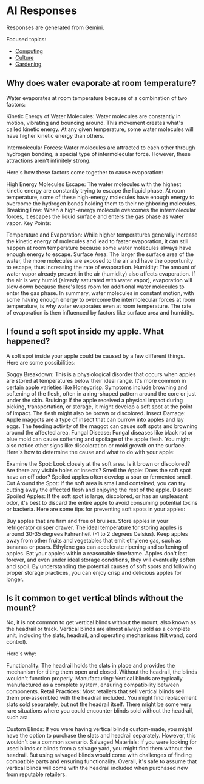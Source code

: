 # AI Responses

Responses are generated from Gemini.

Focused topics:

* [Computing](Computing/Computing.md)
* [Culture](Culture/Culture.md)
* [Gardening](Gardening.md)

## Why does water evaporate at room temperature?

Water evaporates at room temperature because of a combination of two factors:

Kinetic Energy of Water Molecules:  Water molecules are constantly in motion, vibrating and bouncing around. This movement creates what's called kinetic energy. At any given temperature, some water molecules will have higher kinetic energy than others.

Intermolecular Forces:  Water molecules are attracted to each other through hydrogen bonding, a special type of intermolecular force.  However, these attractions aren't infinitely strong.

Here's how these factors come together to cause evaporation:

High Energy Molecules Escape: The water molecules with the highest kinetic energy are constantly trying to escape the liquid phase. At room temperature, some of these high-energy molecules have enough energy to overcome the hydrogen bonds holding them to their neighboring molecules.
Breaking Free: When a high-energy molecule overcomes the intermolecular forces, it escapes the liquid surface and enters the gas phase as water vapor.
Key Points:

Temperature and Evaporation: While higher temperatures generally increase the kinetic energy of molecules and lead to faster evaporation, it can still happen at room temperature because some water molecules always have enough energy to escape.
Surface Area: The larger the surface area of the water, the more molecules are exposed to the air and have the opportunity to escape, thus increasing the rate of evaporation.
Humidity: The amount of water vapor already present in the air (humidity) also affects evaporation. If the air is very humid (already saturated with water vapor), evaporation will slow down because there's less room for additional water molecules to enter the gas phase.
In summary, water molecules in constant motion, with some having enough energy to overcome the intermolecular forces at room temperature, is why water evaporates even at room temperature. The rate of evaporation is then influenced by factors like surface area and humidity.

## I found a soft spot inside my apple. What happened?

A soft spot inside your apple could be caused by a few different things. Here are some possibilities:

Soggy Breakdown: This is a physiological disorder that occurs when apples are stored at temperatures below their ideal range. It's more common in certain apple varieties like Honeycrisp. Symptoms include browning and softening of the flesh, often in a ring-shaped pattern around the core or just under the skin.
Bruising: If the apple received a physical impact during picking, transportation, or storage, it might develop a soft spot at the point of impact. The flesh might also be brown or discolored.
Insect Damage: Apple maggots are a type of insect that can burrow into apples and lay eggs. The feeding activity of the maggot can cause soft spots and browning around the affected area.
Fungal Disease: Fungal diseases like black rot or blue mold can cause softening and spoilage of the apple flesh. You might also notice other signs like discoloration or mold growth on the surface.
Here's how to determine the cause and what to do with your apple:

Examine the Spot: Look closely at the soft area. Is it brown or discolored? Are there any visible holes or insects?
Smell the Apple: Does the soft spot have an off odor? Spoiled apples often develop a sour or fermented smell.
Cut Around the Spot: If the soft area is small and contained, you can try cutting away the affected flesh and enjoying the rest of the apple.
Discard Spoiled Apples: If the soft spot is large, discolored, or has an unpleasant odor, it's best to discard the entire apple to avoid consuming potential toxins or bacteria.
Here are some tips for preventing soft spots in your apples:

Buy apples that are firm and free of bruises.
Store apples in your refrigerator crisper drawer. The ideal temperature for storing apples is around 30-35 degrees Fahrenheit (-1 to 2 degrees Celsius).
Keep apples away from other fruits and vegetables that emit ethylene gas, such as bananas or pears. Ethylene gas can accelerate ripening and softening of apples.
Eat your apples within a reasonable timeframe. Apples don't last forever, and even under ideal storage conditions, they will eventually soften and spoil.
By understanding the potential causes of soft spots and following proper storage practices, you can enjoy crisp and delicious apples for longer.

## Is it common to get vertical blinds without the mount?

No, it is not common to get vertical blinds without the mount, also known as the headrail or track. Vertical blinds are almost always sold as a complete unit, including the slats, headrail, and operating mechanisms (tilt wand, cord control).

Here's why:

Functionality: The headrail holds the slats in place and provides the mechanism for tilting them open and closed. Without the headrail, the blinds wouldn't function properly.
Manufacturing: Vertical blinds are typically manufactured as a complete system, ensuring compatibility between components.
Retail Practices: Most retailers that sell vertical blinds sell them pre-assembled with the headrail included. You might find replacement slats sold separately, but not the headrail itself.
There might be some very rare situations where you could encounter blinds sold without the headrail, such as:

Custom Blinds: If you were having vertical blinds custom-made, you might have the option to purchase the slats and headrail separately. However, this wouldn't be a common scenario.
Salvaged Materials: If you were looking for used blinds or blinds from a salvage yard, you might find them without the headrail. But using salvaged blinds would come with challenges of finding compatible parts and ensuring functionality.
Overall, it's safe to assume that vertical blinds will come with the headrail included when purchased new from reputable retailers.
